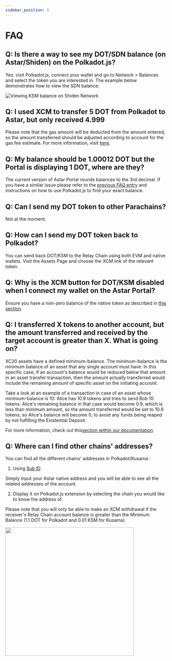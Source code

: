```yaml
---
sidebar_position: 5
---
```


# FAQ

## Q: Is there a way to see my DOT/SDN balance (on Astar/Shiden) on the Polkadot.js?

Yes. visit Polkadot.js, connect your wallet and go to Network > Balances and select the token you are interested in. The example below demonstrates how to view the SDN balance:

![Viewing KSM balance on Shiden Network](img/1.png)

## Q: I used XCM to transfer 5 DOT from Polkadot to Astar, but only received 4.999

Please note that the gas amount will be deducted from the amount entered, so the amount transferred should be adjusted according to account for the gas fee estimate. For more information, visit [here](https://docs.astar.network/docs/xcm/using-xcm/xcm-transactions).

## Q: My balance should be 1.00012 DOT but the Portal is displaying 1 DOT, where are they?

The current version of Astar Portal rounds balances to the 3rd decimal. If you have a similar issue please refer to the [previous FAQ entry](building-with-xcm/faq-for-smart-contracts.md) and instructions on how to use Polkadot.js to find your exact balance.

## Q: Can I send my DOT token to other Parachains?

Not at the moment.

## Q: How can I send my DOT token back to Polkadot?

You can send back DOT/KSM to the Relay Chain using both EVM and native wallets. Visit the Assets Page and choose the XCM link of the relevant token.

## Q: Why is the XCM button for DOT/KSM disabled when I connect my wallet on the Astar Portal?

Ensure you have a non-zero balance of the native token as described in [this section](https://docs.astar.network/docs/xcm/using-xcm/xcm-transactions).

## Q: I transferred X tokens to another account, but the amount transferred and received by the target account is greater than X. What is going on?

XC20 assets have a defined minimum-balance. The minimum-balance is the minimum balance of an asset that any single account must have. In this specific case, if an account's balance would be reduced below that amount in an asset transfer transaction, then the amount actually transferred would include the remaining amount of specific asset on the initiating account.

Take a look at an example of a transaction in case of an asset whose minimum-balance is 10: Alice has 10.9 tokens and tries to send Bob 10 tokens. Alice's remaining balance in that case would become 0.9, which is less than minimum amount, so the amount transferred would be set to 10.9 tokens, so Alice's balance will become 0, to avoid any funds being reaped by not fulfilling the Existential Deposit.

For more information, check out this[section within our documentation](building-with-xcm/send-xc20-evm.md).

## Q: Where can I find other chains' addresses?

You can find all the different chains' addresses in Polkadot/Kusama :

1. Using [Sub ID](https://sub.id/)

Simply input your Astar native address and you will be able to see all the related addresses of the account.

2. Display it on Polkadot.js extension by selecting the chain you would like to know the address of.

Please note that you will only be able to make an XCM withdrawal if the receiver's Relay Chain account balance is greater than the Minimum Balance (1.1 DOT for Polkadot and 0.01 KSM for Kusama).

<img src="https://user-images.githubusercontent.com/77480847/182851296-cb2b540c-a7ab-470d-9a73-be99f94cac53.png" width="400" />
